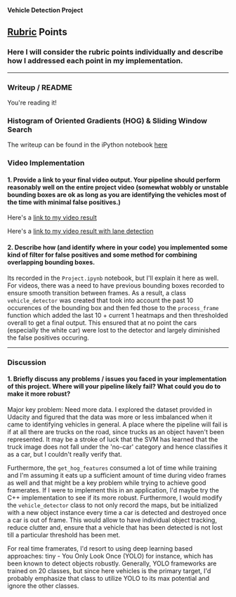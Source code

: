 **Vehicle Detection Project**

## [Rubric](https://review.udacity.com/#!/rubrics/513/view) Points
### Here I will consider the rubric points individually and describe how I addressed each point in my implementation.  

---
### Writeup / README

You're reading it!

### Histogram of Oriented Gradients (HOG) & Sliding Window Search

The writeup can be found in the iPython notebook [here](./Walkthrough.ipynb)

### Video Implementation

#### 1. Provide a link to your final video output.  Your pipeline should perform reasonably well on the entire project video (somewhat wobbly or unstable bounding boxes are ok as long as you are identifying the vehicles most of the time with minimal false positives.)
Here's a [link to my video result](./project_video_output.mp4)

Here's a [link to my video result with lane detection](./project_video_output_lane_finding.mp4)

#### 2. Describe how (and identify where in your code) you implemented some kind of filter for false positives and some method for combining overlapping bounding boxes.

Its recorded in the `Project.ipynb` notebook, but I'll explain it here as well. For videos, there was a need to have previous bounding boxes recorded to ensure smooth transition between frames. As a result, a class `vehicle_detector` was created that took into account the past 10 occurences of the bounding box and then fed those to the `process_frame` function which added the last 10 + current 1 heatmaps and then thresholded overall to get a final output. This ensured that at no point the cars (especially the white car) were lost to the detector and largely diminished the false positives occuring.

---

### Discussion

#### 1. Briefly discuss any problems / issues you faced in your implementation of this project.  Where will your pipeline likely fail?  What could you do to make it more robust?

Major key problem: Need more data. I explored the dataset provided in Udacity and figured that the data was more or less imbalanced when it came to identifying vehicles in general. A place where the pipeline will fail is if at all there are trucks on the road, since trucks as an object haven't been represented. It may be a stroke of luck that the SVM has learned that the truck image does not fall under the 'no-car' category and hence classifies it as a car, but I couldn't really verify that. 

Furthermore, the `get_hog_features` consumed a lot of time while training and I'm assuming it eats up a sufficient amount of time during video frames as well and that might be a key problem while trying to achieve good framerates. If I were to implement this in an application, I'd maybe try the C++ implementation to see if its more robust. Furthermore, I would modify the `vehicle_detector` class to not only record the maps, but be initialized with a new object instance every time a car is detected and destroyed once a car is out of frame. This would allow to have individual object tracking, reduce clutter and, ensure that a vehicle that has been detected is not lost till a particular threshold has been met. 

For real time framerates, I'd resort to using deep learning based approaches: tiny - You Only Look Once (YOLO) for instance, which has been known to detect objects robustly. Generally, YOLO frameworks are trained on 20 classes, but since here vehicles is the primary target, I'd probably emphasize that class to utilize YOLO to its max potential and ignore the other classes. 
